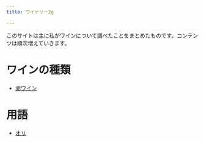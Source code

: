 ```yaml
---
title: ワイナリー2g

---
```


このサイトは主に私がワインについて調べたことをまとめたものです。コンテンツは順次増えていきます。

# ワインの種類
- [赤ワイン](/posts/red)

# 用語
- [オリ](/posts/ori)